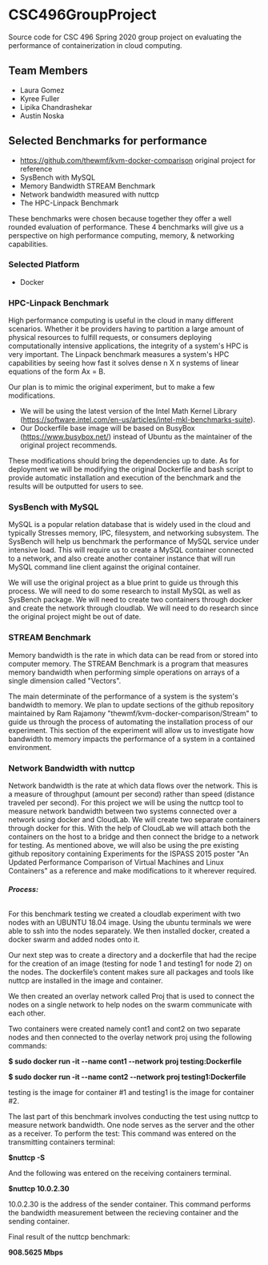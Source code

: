# CSC496GroupProject
Source code for CSC 496 Spring 2020 group project on evaluating the performance of containerization in cloud computing.

## Team Members
* Laura Gomez
* Kyree Fuller
* Lipika Chandrashekar
* Austin Noska

## Selected Benchmarks for performance
* https://github.com/thewmf/kvm-docker-comparison original project for reference
* SysBench with MySQL
* Memory Bandwidth STREAM Benchmark
* Network bandwidth measured with nuttcp
* The HPC-Linpack Benchmark

These benchmarks were chosen because together they offer a well rounded evaluation of performance. These 4 benchmarks will give us a perspective on high performance computing, memory, & networking capabilities.

### Selected Platform
* Docker

### HPC-Linpack Benchmark
High performance computing is useful in the cloud in many different scenarios. Whether it be providers having to partition a large amount of physical resources to fulfill requests, or consumers deploying computationally intensive applications, the integrity of a system's HPC is very important. The Linpack benchmark measures a system's HPC capabilities by seeing how fast it solves dense n X n systems of linear equations of the form Ax = B.

Our plan is to mimic the original experiment, but to make a few modifications.  
* We will be using the latest version of the Intel Math Kernel Library (https://software.intel.com/en-us/articles/intel-mkl-benchmarks-suite).
* Our Dockerfile base image will be based on BusyBox (https://www.busybox.net/) instead of Ubuntu as the maintainer of the original project recommends.  

These modifications should bring the dependencies up to date. As for deployment we will be modifying the original Dockerfile and bash script to provide automatic installation and execution of the benchmark and the results will be outputted for users to see.


### SysBench with MySQL
MySQL is a popular relation database that is widely used in the cloud and typically Stresses memory, IPC, filesystem, and networking subsystem. The SysBench will help us benchmark the performance of MySQL service under intensive load.  This will require us to create a MySQL container connected to a network, and also create another container instance that will run MySQL command line client against the original container.

We will use the original project as a blue print to guide us through this process. We will need to do some research to install MySQL as well as SysBench package. We will need to create two containers through docker and create the network through cloudlab. We will need to do research since the original project might be out of date.

### STREAM Benchmark
Memory bandwidth is the rate in which data can be read from or stored into computer memory. The STREAM Benchmark is a program that measures memory bandwidth when performing simple operations on arrays of a single dimension called "Vectors".  

The main determinate of the performance of a system is the system's bandwidth to memory. We plan to update sections of the github repository maintained by Ram Rajamony "thewmf/kvm-docker-comparison/Stream" to guide us through the process of automating the installation process of our experiment. This section of the experiment will allow us to investigate how bandwidth to memory impacts the performance of a system in a contained environment. 

### Network Bandwidth with nuttcp
Network bandwidth is the rate at which data flows over the network. This is a measure of throughput (amount per second) rather than speed (distance traveled per second).
For this project we will be using the nuttcp tool to measure network bandwidth between two systems connected over a network using docker and CloudLab. We will create two separate containers through docker for this. With the help of CloudLab we will attach both the containers on the host to a bridge and then connect the bridge to a network for testing. As mentioned above, we will also be using the pre existing github repository containing Experiments for the ISPASS 2015 poster "An Updated Performance Comparison of Virtual Machines and Linux Containers" as a reference and make modifications to it wherever required.
###### **Process:**
For this benchmark testing we created a cloudlab experiment with two nodes with an UBUNTU 18.04 image. Using the ubuntu terminals we were able to ssh into the nodes separately. We then installed docker, created a docker swarm and added nodes onto it.

Our next step was to create a directory and a dockerfile that had the recipe for the creation of an image (testing for node 1 and testing1 for node 2) on the nodes. The dockerfile’s content makes sure all packages and tools like nuttcp are installed in the image and container.

We then created an overlay network called Proj that is used to connect the nodes on a single network to help nodes on the swarm communicate with each other. 

Two containers were created namely cont1 and cont2 on two separate nodes and then connected to the overlay network proj using the following commands:

**$ sudo docker run -it --name cont1 --network proj testing:Dockerfile**

**$ sudo docker run -it --name cont2 --network proj testing1:Dockerfile**

testing is the image for container #1 and testing1 is the image for container #2.

The last part of this benchmark involves conducting the test using nuttcp to measure network bandwidth. One node serves as the server and the other as a receiver. 
To perform the test:
This command was entered on the transmitting containers terminal: 

**$nuttcp -S**

And the following was entered on the receiving containers terminal.

**$nuttcp 10.0.2.30**

10.0.2.30 is the address of the sender container. This command performs the bandwidth measurement between the recieving container and the sending container.

Final result of the nuttcp benchmark: 

**908.5625 Mbps** 

